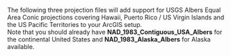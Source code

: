 The following three projection files will add support for USGS Albers Equal Area Conic projections covering Hawaii, Puerto Rico / US Virgin Islands and the US Pacific Territories to your ArcGIS setup.  
Note that you should already have **NAD_1983_Contiguous_USA_Albers** for the continental United States and **NAD_1983_Alaska_Albers** for Alaska available.
